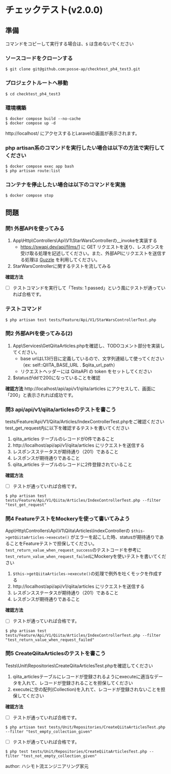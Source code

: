 # チェックテスト(v2.0.0)

## 準備

コマンドをコピーして実行する場合は、`$` は含めないでください

### ソースコードをクローンする
```shell
$ git clone git@github.com:posse-ap/checktest_ph4_test3.git
```

### プロジェクトルートへ移動
```shell
$ cd checktest_ph4_test3
```

### 環境構築
```shell
$ docker compose build --no-cache
$ docker compose up -d
```

http://localhost/ にアクセスするとLaravelの画面が表示されます。


### php artisan系のコマンドを実行したい場合は以下の方法で実行してください
```shell
$ docker compose exec app bash
$ php artisan route:list
```

### コンテナを停止したい場合は以下のコマンドを実施
```shell
$ docker compose stop
```

## 問題

### 問1 外部APIを使ってみる

1. App\Http\Controllers\Api\V1\StarWarsControllerの__invokeを実装する
    - https://swapi.dev/api/films/1 に GET リクエストを送り、レスポンスを受け取る処理を記述してください。また、外部APIにリクエストを送信する処理は [Guzzle](https://readouble.com/laravel/10.x/ja/http-client.html) を利用してください。
2. StarWarsControllerに関するテストを流してみる


**確認方法**

- [ ] テストコマンドを実行して「Tests: 1 passed」という風にテストが通っていれば合格です。

### テストコマンド
```shell
$ php artisan test tests/Feature/Api/V1/StarWarsControllerTest.php
```

### 問2 外部APIを使ってみる(2)

1. App\Services\GetQiitaArticles.phpを確認し、TODOコメント部分を実装してください。
    - base urlはL13行目に定義しているので、文字列連結して使ってください（ex: self::QIITA_BASE_URL . $qiita_url_path）
    - リクエストヘッダーには QiitaAPI の token をセットしてください
2. $statusがddで200になっていることを確認

**確認方法**
http://localhost/api/api/v1/qiita/articles にアクセスして、画面に「200」と表示されれば成功です。


### 問3 api/api/v1/qiita/articlesのテストを書こう

tests/Feature/Api/V1/Qiita/Articles/IndexControllerTest.phpをご確認ください
test_get_request内に以下を確認するテストを書いてください

1. qiita_articles テーブルのレコードが0件であること
2. http://localhost/api/api/v1/qiita/articles にリクエストを送信する
3. レスポンスステータスが期待通り（201）であること
4. レスポンスが期待通りであること
5. qiita_articles テーブルのレコードに2件登録されていること

**確認方法**

- [ ] テストが通っていれば合格です。

```shell
$ php artisan test tests/Feature/Api/V1/Qiita/Articles/IndexControllerTest.php --filter "test_get_request"
```

### 問4 FeatureテストをMockeryを使って書いてみよう

App\Http\Controllers\Api\V1\Qiita\Articles\IndexControllerの `$this->getQiitaArticles->execute()` がエラーを起こした時、statusが期待通りであることをFeatureテストで担保してください。
`test_return_value_when_request_success`のテストコードを参考に`test_return_value_when_request_failed`にMockeryを使いテストを書いてください

1. `$this->getQiitaArticles->execute()`の処理で例外を吐くモックを作成する
2. http://localhost/api/api/v1/qiita/articles にリクエストを送信する
3. レスポンスステータスが期待通り（201）であること
4. レスポンスが期待通りであること


**確認方法**

- [ ] テストが通っていれば合格です。

```shell
$ php artisan test tests/Feature/Api/V1/Qiita/Articles/IndexControllerTest.php --filter "test_return_value_when_request_failed"
```

### 問5 CreateQiitaArticlesのテストを書こう

Tests\Unit\Repositories\CreateQiitaArticlesTest.phpを確認してください

1. qiita_articlesテーブルにレコードが登録されるようにexecuteに適当なデータを入れて、レコードが登録されることを担保してください
2. executeに空の配列(Collection)を入れて、レコードが登録されないことを担保してください

**確認方法**

- [ ] テストが通っていれば合格です。

```shell
$ php artisan test tests/Unit/Repositories/CreateQiitaArticlesTest.php --filter "test_empty_collection_given"
```
- [ ] テストが通っていれば合格です。

```shell
$ php test tests/Unit/Repositories/CreateQiitaArticlesTest.php --filter "test_not_empty_collection_given"
```


author: ハシモト流エンジニアリング家元
